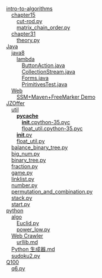 [intro-to-algorithms](https://github.com/cangsangyuemanlou/codenote/tree/master/intro-to-algorithms)  
&emsp;[chapter15](https://github.com/cangsangyuemanlou/codenote/tree/master/intro-to-algorithms/chapter15)  
&emsp;&emsp;[cut-rod.py](https://github.com/cangsangyuemanlou/codenote/blob/master/intro-to-algorithms/chapter15/cut-rod.py)  
&emsp;&emsp;[matrix_chain_order.py](https://github.com/cangsangyuemanlou/codenote/blob/master/intro-to-algorithms/chapter15/matrix_chain_order.py)  
&emsp;[chapter31](https://github.com/cangsangyuemanlou/codenote/tree/master/intro-to-algorithms/chapter31)  
&emsp;&emsp;[theory.py](https://github.com/cangsangyuemanlou/codenote/blob/master/intro-to-algorithms/chapter31/theory.py)  
[Java](https://github.com/cangsangyuemanlou/codenote/tree/master/Java)  
&emsp;[java8](https://github.com/cangsangyuemanlou/codenote/tree/master/Java/java8)  
&emsp;&emsp;[lambda](https://github.com/cangsangyuemanlou/codenote/tree/master/Java/java8/lambda)  
&emsp;&emsp;&emsp;[ButtonAction.java](https://github.com/cangsangyuemanlou/codenote/blob/master/Java/java8/lambda/ButtonAction.java)  
&emsp;&emsp;&emsp;[CollectionStream.java](https://github.com/cangsangyuemanlou/codenote/blob/master/Java/java8/lambda/CollectionStream.java)  
&emsp;&emsp;&emsp;[Forms.java](https://github.com/cangsangyuemanlou/codenote/blob/master/Java/java8/lambda/Forms.java)  
&emsp;&emsp;&emsp;[PrimitivesTest.java](https://github.com/cangsangyuemanlou/codenote/blob/master/Java/java8/lambda/PrimitivesTest.java)  
&emsp;[Web](https://github.com/cangsangyuemanlou/codenote/tree/master/Java/Web)  
&emsp;&emsp;[SSM+Maven+FreeMarker Demo](https://github.com/cangsangyuemanlou/codenote/tree/master/Java/Web/SSM%2BMaven%2BFreeMarker%20Demo)  
[JZOffer](https://github.com/cangsangyuemanlou/codenote/tree/master/JZOffer)  
&emsp;[util](https://github.com/cangsangyuemanlou/codenote/tree/master/JZOffer/util)  
&emsp;&emsp;[__pycache__](https://github.com/cangsangyuemanlou/codenote/tree/master/JZOffer/util/__pycache__)  
&emsp;&emsp;&emsp;[__init__.cpython-35.pyc](https://github.com/cangsangyuemanlou/codenote/blob/master/JZOffer/util/__pycache__/__init__.cpython-35.pyc)  
&emsp;&emsp;&emsp;[float_util.cpython-35.pyc](https://github.com/cangsangyuemanlou/codenote/blob/master/JZOffer/util/__pycache__/float_util.cpython-35.pyc)  
&emsp;&emsp;[__init__.py](https://github.com/cangsangyuemanlou/codenote/blob/master/JZOffer/util/__init__.py)  
&emsp;&emsp;[float_util.py](https://github.com/cangsangyuemanlou/codenote/blob/master/JZOffer/util/float_util.py)  
&emsp;[balance_binary_tree.py](https://github.com/cangsangyuemanlou/codenote/blob/master/JZOffer/balance_binary_tree.py)  
&emsp;[big_num.py](https://github.com/cangsangyuemanlou/codenote/blob/master/JZOffer/big_num.py)  
&emsp;[binary_tree.py](https://github.com/cangsangyuemanlou/codenote/blob/master/JZOffer/binary_tree.py)  
&emsp;[fraction.py](https://github.com/cangsangyuemanlou/codenote/blob/master/JZOffer/fraction.py)  
&emsp;[game.py](https://github.com/cangsangyuemanlou/codenote/blob/master/JZOffer/game.py)  
&emsp;[linklist.py](https://github.com/cangsangyuemanlou/codenote/blob/master/JZOffer/linklist.py)  
&emsp;[number.py](https://github.com/cangsangyuemanlou/codenote/blob/master/JZOffer/number.py)  
&emsp;[permutation_and_combination.py](https://github.com/cangsangyuemanlou/codenote/blob/master/JZOffer/permutation_and_combination.py)  
&emsp;[stack.py](https://github.com/cangsangyuemanlou/codenote/blob/master/JZOffer/stack.py)  
&emsp;[start.py](https://github.com/cangsangyuemanlou/codenote/blob/master/JZOffer/start.py)  
[python](https://github.com/cangsangyuemanlou/codenote/tree/master/python)  
&emsp;[algo](https://github.com/cangsangyuemanlou/codenote/tree/master/python/algo)  
&emsp;&emsp;[Euclid.py](https://github.com/cangsangyuemanlou/codenote/blob/master/python/algo/Euclid.py)  
&emsp;&emsp;[power_low.py](https://github.com/cangsangyuemanlou/codenote/blob/master/python/algo/power_low.py)  
&emsp;[Web Crawler](https://github.com/cangsangyuemanlou/codenote/tree/master/python/Web%20Crawler)  
&emsp;&emsp;[urllib.md](https://github.com/cangsangyuemanlou/codenote/blob/master/python/Web%20Crawler/urllib.md)  
&emsp;[Python 生成器.md](https://github.com/cangsangyuemanlou/codenote/blob/master/python/Python%20%E7%94%9F%E6%88%90%E5%99%A8.md)  
&emsp;[sudoku2.py](https://github.com/cangsangyuemanlou/codenote/blob/master/python/sudoku2.py)  
[Q100](https://github.com/cangsangyuemanlou/codenote/tree/master/Q100)  
&emsp;[q6.py](https://github.com/cangsangyuemanlou/codenote/blob/master/Q100/q6.py)  
